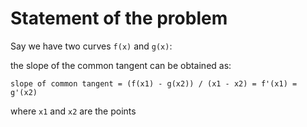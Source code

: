 # Statement of the problem

Say we have two curves `f(x)` and `g(x)`:




the slope of the common tangent can be obtained as:

```slope of common tangent = (f(x1) - g(x2)) / (x1 - x2) = f'(x1) = g'(x2)```

where `x1` and `x2` are the points 
